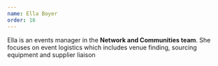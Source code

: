 ```yaml
---
name: Ella Boyer
order: 16
---
```

Ella is an events manager in the **Network and Communities team**. She focuses on event logistics which includes venue finding, sourcing equipment and supplier liaison
